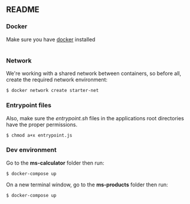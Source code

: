 ## README

### Docker

Make sure you have [docker](https://www.docker.com/) installed

#

### Network

We're working with a shared network between containers, so before all, create the required network environment:

`````
$ docker network create starter-net
`````

### Entrypoint files

Also, make sure the <i>entrypoint.sh</i> files in the applications root directories have the proper permissions.

`````
$ chmod a+x entrypoint.js
`````

### Dev environment

Go to the <b>ms-calculator</b> folder then run:

````
$ docker-compose up
````

On a new terminal window, go to the <b>ms-products</b> folder then run:

`````
$ docker-compose up
`````
